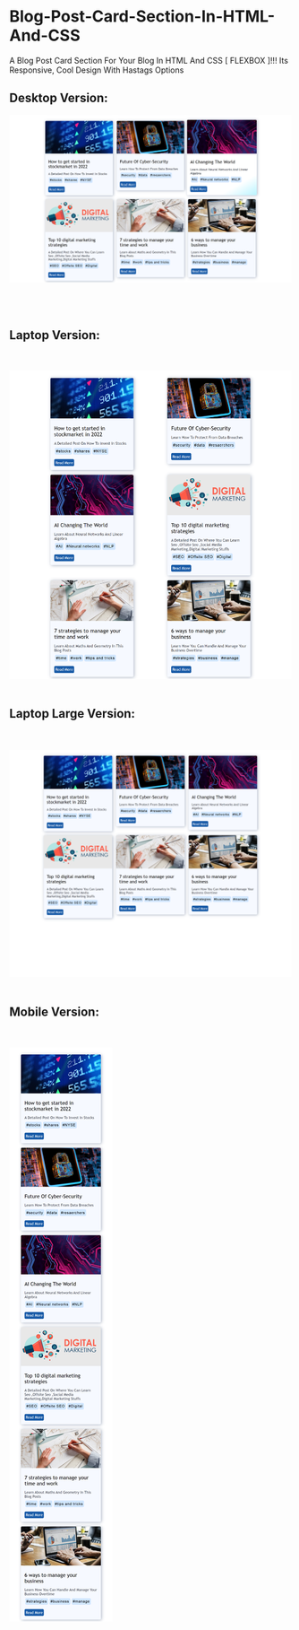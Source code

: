 # Blog-Post-Card-Section-In-HTML-And-CSS
A Blog Post Card Section For Your Blog In HTML And CSS [ FLEXBOX ]!!! Its Responsive, Cool Design With Hastags Options

<h2>Desktop Version:</h2>

<img src="images/normaS.png">

<br></br>
<h2>Laptop Version:</h2>

<br></br>
<img src="images/laptopS.png">
<br></br>
<h2>Laptop Large Version:</h2>
<br></br>
<img src="images/laptopL.png">
<br></br>
<h2>Mobile Version:</h2>
<br></br>
<img src="images/mobile.png">
